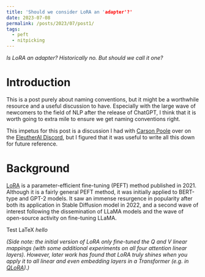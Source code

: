 ```yaml
---
title: 'Should we consider LoRA an 'adapter'?'
date: 2023-07-08
permalink: /posts/2023/07/post1/
tags:
  - peft
  - nitpicking
---
```


*Is LoRA an adapter? Historically no. But should we call it one?*

Introduction
======

This is a post purely about naming conventions, but it might be a worthwhile resource and a useful discussion to have. Especially with the large wave of newcomers to the field of NLP after the release of ChatGPT, I think that it is worth going to extra mile to ensure we get naming conventions right.

This impetus for this post is a discussion I had with [Carson Poole](https://twitter.com/carsonpoole) over on the [EleutherAI Discord](https://discord.gg/zBGx3azzUn), but I figured that it was useful to write all this down for future reference.

Background
======

[LoRA](https://arxiv.org/abs/2106.09685) is a parameter-efficient fine-tuning (PEFT) method published in 2021. Although it is a fairly general PEFT method, it was initially applied to BERT-type and GPT-2 models. It saw an immense resurgence in popularity after both its application in Stable Diffusion model in 2022, and a second wave of interest following the dissemination of LLaMA models and the wave of open-source activity on fine-tuning LLaMA.

Test LaTeX $hello$

*(Side note: the initial version of LoRA only fine-tuned the Q and V linear mappings (with some additional experiments on all four attention linear layers). However, later work has found that LoRA truly shines when you apply it to all linear and even embedding layers in a Transformer (e.g. in [QLoRA](https://arxiv.org/abs/2305.14314)).)*


